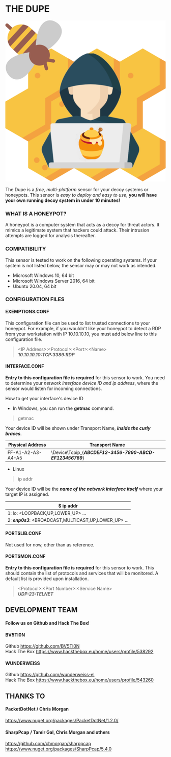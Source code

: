 ﻿# THE DUPE

[logo]: https://github.com/BV5Tl0N/TheDupe/blob/main/thedupe.png
![logo]

The Dupe is a *free, multi-platform* sensor for your decoy systems or honeypots. This sensor is *easy to deploy and easy to use*, **you will have your own running decoy system in under 10 minutes!**

### WHAT IS A HONEYPOT?
A honeypot is a computer system that acts as a decoy for threat actors. It mimics a legitimate system that hackers could attack. Their intrusion attempts are logged for analysis thereafter. 

### COMPATIBILITY
This sensor is tested to work on the following operating systems. If your system is not listed below, the sensor may or may not work as intended.
* Microsoft Windows 10, 64 bit 
* Microsoft Windows Server 2016, 64 bit
* Ubuntu 20.04, 64 bit

### CONFIGURATION FILES

#### EXEMPTIONS.CONF 
This configuration file can be used to list trusted connections to your honeypot. For example, if you wouldn't like your honeypot to detect a RDP from your workstation with IP 10.10.10.10, you must add below line to this configuration file.
> \<IP Address>:\<Protocol>:\<Port>:\<Name>\
> ***10.10.10.10:TCP:3389:RDP***

#### INTERFACE.CONF
**Entry to this configuration file is required** for this sensor to work. You need to determine your *network interface device ID and ip address*, where the sensor would listen for incoming connections.

How to get your interface's device ID
* In Windows, you can run the **getmac** command.
> getmac

Your device ID will be shown under Transport Name, ***inside the curly braces***.

|Physical Address  |Transport Name                                     |
|------------------|---------------------------------------------------|
|FF-A1-A2-A3-A4-A5 |\Device\Tcpip_{***ABCDEF12-3456-7890-ABCD-EF123456789***}|

* Linux
> ip addr

Your device ID will be the ***name of the network interface itself*** where your target IP is assigned.

|$ ip addr|
|-------------------------------|
|1: lo: <LOOPBACK,UP,LOWER_UP> ...|
|2: ***enp0s3***: <BROADCAST,MULTICAST,UP,LOWER_UP> ...|


#### PORTSLIB.CONF
Not used for now, other than as reference.

#### PORTSMON.CONF
**Entry to this configuration file is required** for this sensor to work. This should contain the list of protocols and services that will be monitored. A default list is provided upon installation.

> \<Protocol>:\<Port Number>:\<Service Name>\
> ***UDP:23:TELNET***

## DEVELOPMENT TEAM
#### Follow us on Github and Hack The Box!

#### BV5Tl0N
Github https://github.com/BV5Tl0N \
Hack The Box https://www.hackthebox.eu/home/users/profile/538292

#### WUNDERWEISS
Github	https://github.com/wunderweiss-el \
Hack The Box https://www.hackthebox.eu/home/users/profile/543260

## THANKS TO

#### PacketDotNet / Chris Morgan
https://www.nuget.org/packages/PacketDotNet/1.2.0/
#### SharpPcap / Tamir Gal, Chris Morgan and others
https://github.com/chmorgan/sharppcap \
https://www.nuget.org/packages/SharpPcap/5.4.0

